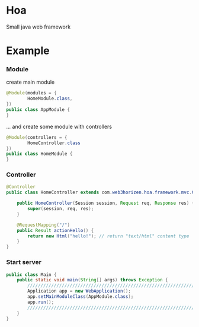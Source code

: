 Hoa
=============

Small java web framework

# Example

### Module

create main module

```java
@Module(modules = {
        HomeModule.class,
})
public class AppModule {
}
```

... and create some module with controllers

```java
@Module(controllers = {
        HomeController.class
})
public class HomeModule {
}
```


### Controller
```java
@Controller
public class HomeController extends com.web3horizen.hoa.framework.mvc.Controller {

    public HomeController(Session session, Request req, Response res) {
        super(session, req, res);
    }

    @RequestMapping("/")
    public Result actionHello() {
        return new Html("hello!"); // return "text/html" content type
    }
}
```

### Start server

```java
public class Main {
    public static void main(String[] args) throws Exception {
        ////////////////////////////////////////////////////////////////////////////////////////////////////////////////
        Application app = new WebApplication();
        app.setMainModuleClass(AppModule.class);
        app.run();
        ////////////////////////////////////////////////////////////////////////////////////////////////////////////////
    }
}
```